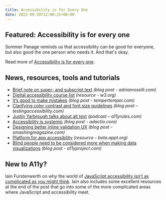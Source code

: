 ```yaml
---
title: Accessibility is for Every One
date: 2022-09-26T12:00:21+00:00
---
```


## Featured: Accessibility is for every one

Sommer Panage reminds us that accessibility can be good for everyone, but also good the one person who needs it. And that's okay.

Read more of [Accessibility is for every one](https://sommerpanage.com/posts/2022-09-16-a11y_for_everyone/).

## News, resources, tools and tutorials

- [Brief note on super- and subscript text](https://adrianroselli.com/2022/09/brief-note-on-super-and-subscript-text.html) *(blog post - adrianroselli.com)*
- [Digital accessibility course list](https://www.w3.org/blog/news/archives/9683) *(resource - w3.org)*
- [It’s good to make mistakes](https://www.tempertemper.net/blog/its-good-to-make-mistakes) *(blog post - tempertemper.com)*
- [Clarifying color contrast and font size guidelines](https://testingaccessibility.com/clarifying-contrast-and-font-guidelines) *(blog post – testingaccessibility.com)*
- [Justin Yarbrough talks about alt text](https://a11yrules.com/podcast/justin-yarbrough-talks-about-alt-text/) *(podcast – a11yrules.com)*
- [Accessibility is systemic](https://adactio.com/journal/19468) *(blog post - adactio.com)*
- [Designing better inline validation UX](https://www.smashingmagazine.com/2022/09/inline-validation-web-forms-ux/) *(blog post - smashingmagazine.com)*
- [Platform for app accessibility](https://beta.appt.org/en) *(resource - beta.appt.org)*
- [Blind people need to be considered more when making data visualizations](https://www.a11yproject.com/posts/blind-people-need-to-be-considered-more-when-making-data-visualizations/) *(blog post - a11yproject.com)*

## New to A11y?

Iain Furstenwerth on why the world of [JavaScript accessibility isn't as complicated as you might think](https://knowbility.org/blog/2022/the-myth-of-javascript-accessibility). Iain also includes some excellent resources at the end of the post that go into some of the more complicated areas where JavaScript and accessibility meet.

